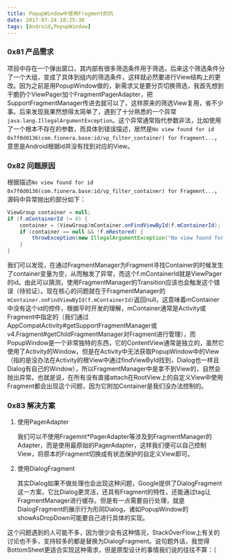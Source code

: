 ```yaml
---
title: PopupWindow中使用Fragment的坑
date: 2017-07-24 18:25:30
tags: [Android,PopupWindow]
---
```


### 0x81 产品需求

项目中存在一个弹出窗口，其内部有很多筛选条件用于筛选，后来这个筛选条件分了一个大组，变成了具体到组内的筛选条件，这样就必然要进行View结构上的更改。因为之前是用PopupWindow做的，新需求又是要分页切换筛选，我首先想到干脆扔个ViewPager加个FragmentPagerAdapter，把SupportFragmentManager传进去就可以了，这样原来的筛选View复用，省不少事。后来发现我果然想得太简单了，遇到了十分熟悉的一个异常`java.lang.IllegalArgumentException`。这个异常通常指代参数非法，比如使用了一个根本不存在的参数，而具体到错误描述，居然是`No view found for id 0x7f0d0136(com.fionera.base:id/vp_filter_container) for Fragment...`，意思是Android根据id并没有找到对应的View。

### 0x82 问题原因

根据描述`No view found for id 0x7f0d0136(com.fionera.base:id/vp_filter_container) for Fragment...`，源码中异常抛出的部分如下：

```Java
ViewGroup container = null;  
if (f.mContainerId != 0) {  
    container = (ViewGroup)mContainer.onFindViewById(f.mContainerId);  
    if (container == null && !f.mRestored) { 
        throwException(new IllegalArgumentException("No view found for id 0x" + Integer.toHexString(f.mContainerId) + " (" + f.getResources().getResourceName(f.mContainerId) + ") for fragment " + f));  
    }
}
```

我们可以发现，在通过FragmentManager为Fragment寻找Container的时候发生了container变量为空，从而触发了异常，而这个f.mContainerId就是ViewPager的id。由此可以猜测，使用FragmentManager的Transition应该也会触发这个错误（待验证）。现在核心的问题就在于FragmentManager的`mContainer.onFindViewById(f.mContainerId)`返回null，这意味着mContainer中没有这个id的控件，根据平时开发的理解，mContainer通常是Activity或Fragment中指定的（我们通过AppCompatActivity#getSupportFragmentManager或v4.Fragment#getChildFragmentManager对Fragment进行管理），而PopupWindow是一个非常独特的东西，它的ContentView通常是独立的，虽然它使用了Activity的Window，但是在Activity中无法获取PopupWindow中的View（指的是没办法在Activity的根View中通过findViewById找到，Dialog也一样且Dialog有自己的Window），所以FragmentManager中是拿不到View的，自然会抛出异常。也就是说，在所有没有直接attach在RootView上的自定义View中使用Fragment都会出现这个问题，因为它附加Container是我们没办法控制的。

### 0x83 解决方案

1. 使用PagerAdapter

    我们可以不使用Fragemnt*PagerAdapter等涉及到FragmentManager的Adapter，而是使用最原始的PagerAdapter，这样我们便可以自己控制View，将原本的Fragment切换成有状态保护的自定义View即可。

1. 使用DialogFragment

    其实Dialog如果不做处理也会出现这种问题，Google提供了DialogFragment这一方案，它比Dialog更灵活，还具有Fragment的特性，还能通过tag让FragmentManager进行缓存。但是有一点需要自行处理，就是DialogFragment的展示行为形同Dialog，诸如PopupWindow的showAsDropDown可能要自己进行具体的实现。

这个问题遇到的人可能不多，因为很少会有这种情况，StackOverFlow上有关的讨论也不多，支持较多的都是替换为DialogFragment。说句题外话，我觉得BottomSheet更适合实现这种需求，但是原型设计的事情我们说的往往不算：（
